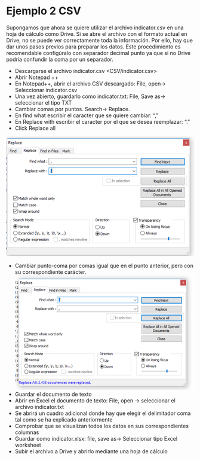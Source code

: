 # Ejemplo 2 CSV
Supongamos que ahora se quiere utilizar el archivo indicator.csv en una hoja de cálculo como Drive. Si se abre el archivo con el formato actual en Drive, no se puede ver correctamente toda la información. Por ello, hay que dar unos pasos previos para preparar los datos.
Este procedimiento es recomendable configúralo con separador decimal punto ya que si no Drive podría confundir la coma por un separador.

- Descargarse el archivo indicator.csv
<CSV/indicator.csv>
- Abrir Notepad ++
- En Notepad++, abrir el archivo CSV descargado: File, open-> Seleccionar indicator.csv
- Una vez abierto, guardarlo como indicator.txt: File, Save as-> seleccionar el tipo TXT
- Cambiar comas por puntos. Search-> Replace.
- En find what escribir el caracter que se quiere cambiar: “,”
- En Replace with escribir el caracter por el que se desea reemplazar: “.”
- Click Replace all

![List of categories](fotos/fotos/Capture%20csv4.PNG)
- Cambiar punto-coma por comas igual que en el punto anterior, pero con su correspondiente carácter.
![List of categories](fotos/fotos/Capture%20csv%205.PNG)
- Guardar el documento de texto
- Abrir en Excel el documento de texto: File, open -> seleccionar el archivo indicator.txt
- Se abrirá un cuadro adicional donde hay que elegir el delimitador coma tal como se ha explicado anteriormente 
- Comprobar que se visualizan todos los datos en sus correspondientes columnas
- Guardar como indicator.xlsx: file, save as-> Seleccionar tipo Excel worksheet
- Subir el archivo a Drive y abrirlo mediante una hoja de cálculo
